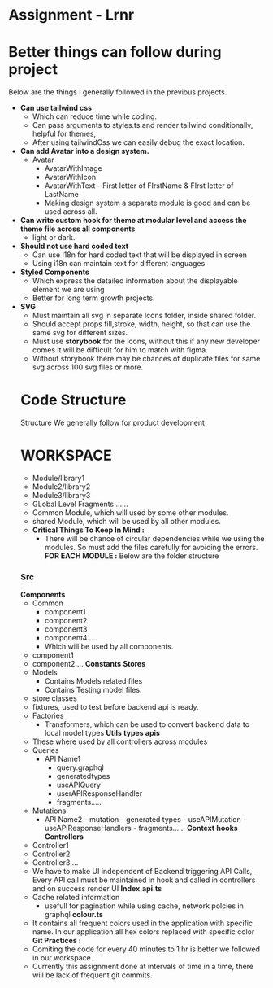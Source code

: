 # Assignment - Lrnr


# **Better things can follow during project**

Below are the things I generally followed in the previous projects.

- **Can use tailwind css**
  - Which can reduce time while coding.
  - Can pass arguments to styles.ts and render tailwind conditionally, helpful for themes,
  - After using tailwindCss we can easily debug the exact location.
- **Can add Avatar into a design system.**
  - Avatar
    - AvatarWithImage
    - AvatarWithIcon
    - AvatarWithText - First letter of FIrstName & FIrst letter of LastName
    - Making design system a separate module is good and can be used across all.
- **Can write custom hook for theme at modular level and access the theme file across all components**
  - light or dark.
- **Should not use hard coded text**
  - Can use i18n for hard coded text that will be displayed in screen
  - Using i18n can maintain text for different languages
- **Styled Components**
  - Which express the detailed information about the displayable element we are using
  - Better for long term growth projects.
- **SVG**
  - Must maintain all svg in separate Icons folder, inside shared folder.
  - Should accept props fill,stroke, width, height, so that can use the same svg for different sizes.
  - Must use **storybook** for the icons, without this if any new developer comes it will be difficult for him to match with figma.
  - Without storybook there may be chances of duplicate files for same svg across 100 svg files or more.
  # **Code Structure**
  Structure We generally follow for product development
  # **WORKSPACE**
  - Module/library1
  - Module2/library2
  - Module3/library3
  - GLobal Level Fragments ……
  - Common Module, which will used by some other modules.
  - shared Module, which will be used by all other modules.
  - **Critical Things To Keep In Mind :**
    - There will be chance of circular dependencies while we using the modules. So must add the files carefully for avoiding the errors.
      **FOR EACH MODULE :**
      Below are the folder structure
  ### Src
  **Components**
  - Common
    - component1
    - component2
    - component3
    - component4…..
    - Which will be used by all components.
  - component1
  - component2….
    **Constants**
    **Stores**
  - Models
    - Contains Models related files
    - Contains Testing model files.
  - store classes
  - fixtures, used to test before backend api is ready.
  - Factories
    - Transformers, which can be used to convert backend data to local model types
      **Utils**
      **types**
      **apis**
  - These where used by all controllers across modules
  - Queries
    - API Name1
      - query.graphql
      - generatedtypes
      - useAPIQuery
      - userAPIResponseHandler
      - fragments…..
  - Mutations
    - API Name2 - mutation - generated types - useAPIMutation - useAPIResponseHandlers - fragments……
      **Context**
      **hooks**
      **Controllers**
  - Controller1
  - Controller2
  - Controller3….
  - We have to make UI independent of Backend triggering API Calls, Every API call must be maintained in hook and called in controllers and on success render UI
    **Index.api.ts**
  - Cache related information
    - usefull for pagination while using cache, network polcies in graphql
      **colour.ts**
  - It contains all frequent colors used in the application with specific name. In our application all hex colors replaced with specific color
    **Git Practices :**
  - Comiting the code for every 40 minutes to 1 hr is better we followed in our workspace.
  - Currently this assignment done at intervals of time in a time, there will be lack of frequent git commits.

